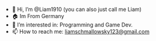 - 👋 Hi, I’m @Liam1910 (you can also just call me Liam)
- 🏠 Im From Germany
- 👀 I’m interested in: Programming and Game Dev.
- 📫 How to reach me: liamschmallowsky123@gmail.com
<!--- 7 💫 Something Special about me: Im Gay 🏳️‍🌈 --->

<!--- 4 🌱 I’m currently learning: --->
<!--- 5 💞️ I’m looking to collaborate on: --->

<!---
Liam1910/Liam1910 is a ✨ special ✨ repository because its `README.md` (this file) appears on your GitHub profile.
You can click the Preview link to take a look at your changes.
--->
